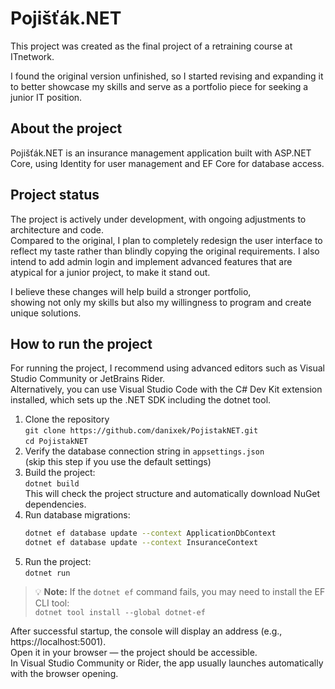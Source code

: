# Pojišťák.NET

This project was created as the final project of a retraining course at ITnetwork.

I found the original version unfinished, so I started revising and expanding it
to better showcase my skills and serve as a portfolio piece for seeking a junior IT position.

## About the project

Pojišťák.NET is an insurance management application built with ASP.NET Core, using Identity for user management and EF Core for database access.

## Project status

The project is actively under development, with ongoing adjustments to architecture and code.  
Compared to the original, I plan to completely redesign the user interface to reflect my taste rather than blindly copying the original requirements.
I also intend to add admin login and implement advanced features that are atypical for a junior project, to make it stand out.

I believe these changes will help build a stronger portfolio,  
showing not only my skills but also my willingness to program and create unique solutions.

## How to run the project

For running the project, I recommend using advanced editors such as Visual Studio Community or JetBrains Rider.  
Alternatively, you can use Visual Studio Code with the C# Dev Kit extension installed, which sets up the .NET SDK including the dotnet tool.

1. Clone the repository  
   `git clone https://github.com/danixek/PojistakNET.git`  
   `cd PojistakNET`
2. Verify the database connection string in `appsettings.json`  
   (skip this step if you use the default settings)
3. Build the project:  
   `dotnet build`  
   This will check the project structure and automatically download NuGet dependencies.
4. Run database migrations:
   ```bash příkazy
   dotnet ef database update --context ApplicationDbContext  
   dotnet ef database update --context InsuranceContext
5. Run the project:  
   `dotnet run`
   
> 💡 **Note:** If the `dotnet ef` command fails, you may need to install the EF CLI tool:  
`dotnet tool install --global dotnet-ef`

After successful startup, the console will display an address (e.g., https://localhost:5001).  
Open it in your browser — the project should be accessible.  
In Visual Studio Community or Rider, the app usually launches automatically with the browser opening.
